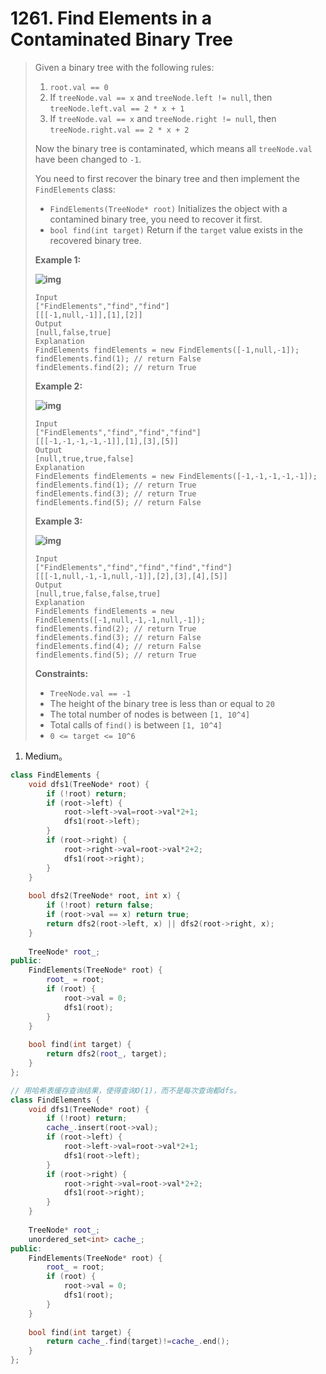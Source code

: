 # 1261. Find Elements in a Contaminated Binary Tree

> Given a binary tree with the following rules:
>
> 1. `root.val == 0`
> 2. If `treeNode.val == x` and `treeNode.left != null`, then `treeNode.left.val == 2 * x + 1`
> 3. If `treeNode.val == x` and `treeNode.right != null`, then `treeNode.right.val == 2 * x + 2`
>
> Now the binary tree is contaminated, which means all `treeNode.val` have been changed to `-1`.
>
> You need to first recover the binary tree and then implement the `FindElements` class:
>
> - `FindElements(TreeNode* root)` Initializes the object with a contamined binary tree, you need to recover it first.
> - `bool find(int target)` Return if the `target` value exists in the recovered binary tree.
>
> **Example 1:**
>
> **![img](https://assets.leetcode.com/uploads/2019/11/06/untitled-diagram-4-1.jpg)**
>
> ```
> Input
> ["FindElements","find","find"]
> [[[-1,null,-1]],[1],[2]]
> Output
> [null,false,true]
> Explanation
> FindElements findElements = new FindElements([-1,null,-1]); 
> findElements.find(1); // return False 
> findElements.find(2); // return True 
> ```
>
> **Example 2:**
>
> **![img](https://assets.leetcode.com/uploads/2019/11/06/untitled-diagram-4.jpg)**
>
> ```
> Input
> ["FindElements","find","find","find"]
> [[[-1,-1,-1,-1,-1]],[1],[3],[5]]
> Output
> [null,true,true,false]
> Explanation
> FindElements findElements = new FindElements([-1,-1,-1,-1,-1]);
> findElements.find(1); // return True
> findElements.find(3); // return True
> findElements.find(5); // return False
> ```
>
> **Example 3:**
>
> **![img](https://assets.leetcode.com/uploads/2019/11/07/untitled-diagram-4-1-1.jpg)**
>
> ```
> Input
> ["FindElements","find","find","find","find"]
> [[[-1,null,-1,-1,null,-1]],[2],[3],[4],[5]]
> Output
> [null,true,false,false,true]
> Explanation
> FindElements findElements = new FindElements([-1,null,-1,-1,null,-1]);
> findElements.find(2); // return True
> findElements.find(3); // return False
> findElements.find(4); // return False
> findElements.find(5); // return True
> ```
>
> **Constraints:**
>
> - `TreeNode.val == -1`
> - The height of the binary tree is less than or equal to `20`
> - The total number of nodes is between `[1, 10^4]`
> - Total calls of `find()` is between `[1, 10^4]`
> - `0 <= target <= 10^6`

1. Medium。

```cpp
class FindElements {
    void dfs1(TreeNode* root) {
        if (!root) return;
        if (root->left) {
            root->left->val=root->val*2+1;
            dfs1(root->left);
        }
        if (root->right) {
            root->right->val=root->val*2+2;
            dfs1(root->right);
        }
    }
    
    bool dfs2(TreeNode* root, int x) {
        if (!root) return false;
        if (root->val == x) return true;
        return dfs2(root->left, x) || dfs2(root->right, x);
    }
    
    TreeNode* root_;
public:
    FindElements(TreeNode* root) {
        root_ = root;
        if (root) {
            root->val = 0;
            dfs1(root);
        }
    }
    
    bool find(int target) {
        return dfs2(root_, target);
    }
};
```

```cpp
// 用哈希表缓存查询结果，使得查询O(1)，而不是每次查询都dfs。
class FindElements {
    void dfs1(TreeNode* root) {
        if (!root) return;
        cache_.insert(root->val);
        if (root->left) {
            root->left->val=root->val*2+1;
            dfs1(root->left);
        }
        if (root->right) {
            root->right->val=root->val*2+2;
            dfs1(root->right);
        }
    }
    
    TreeNode* root_;
    unordered_set<int> cache_;
public:
    FindElements(TreeNode* root) {
        root_ = root;
        if (root) {
            root->val = 0;
            dfs1(root);
        }
    }
    
    bool find(int target) {
        return cache_.find(target)!=cache_.end();
    }
};
```

